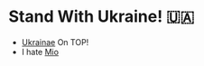 # Stand With Ukraine! 🇺🇦
* [Ukrainae](https://ukraine.europarl.europa.eu/en/home/) On TOP!
* I hate [Mio](https://mioclient.me/)
